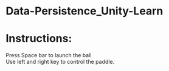 # Data-Persistence_Unity-Learn

# Instructions:
Press Space bar to launch the ball   
Use left and right key to control the paddle.
 
